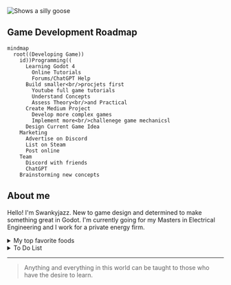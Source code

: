 <picture>
  <source media="(prefers-color-scheme: dark)" srcset="https://i.ebayimg.com/images/g/le8AAOSwpEBkbRiS/s-l400.jpg">
  <source media="(prefers-color-scheme: light)" srcset="https://i.ebayimg.com/images/g/le8AAOSwpEBkbRiS/s-l400.jpg">
  <img alt="Shows a silly goose">
</picture>

## Game Development Roadmap

```mermaid
mindmap
  root((Developing Game))
    id))Programming((
      Learning Godot 4
        Online Tutorials
        Forums/ChatGPT Help
      Build smaller<br/>procjets first
        Youtube full game tutorials
        Understand Concepts
        Assess Theory<br/>and Practical
      Create Medium Project
        Develop more complex games
        Implement more<br/>challenege game mechanicsl
      Design Current Game Idea
    Marketing
      Advertise on Discord
      List on Steam
      Post online
    Team
      Discord with friends
      ChatGPT
    Brainstorming new concepts
``` 


## About me

Hello! I'm Swankyjazz. New to game design and determined to make something great in Godot. I'm currently going for my Masters in Electrical Engineering and I work for a private energy firm.

<details>

<summary> My top favorite foods</summary>

| Rank | Favorite Foods   |
|-----:|------------------|
|     1| Italian          |
|     2| More Italian     |
|     3| Give me the pasta|

</details>

<details>

<summary> To Do List </summary>

| Steps | Actions                       | Progress    |
|-----:|--------------------------------|-------------|
|     1| Learn Godot 4                  | In progress |
|     2| Create small game projects     | Not Started |
|     3| Create game idea I have        | Not Started |

  
</details>

---
> Anything and everything in this world can be taught to those who have the desire to learn.
 
<!--
**Swankyjazz/Swankyjazz** is a ✨ _special_ ✨ repository because its `README.md` (this file) appears on your GitHub profile.

Here are some ideas to get you started:

- 🔭 I’m currently working on ...
- 🌱 I’m currently learning ...
- 👯 I’m looking to collaborate on ...
- 🤔 I’m looking for help with ...
- 💬 Ask me about ...
- 📫 How to reach me: ...
- 😄 Pronouns: ...
- ⚡ Fun fact: ...
-->
